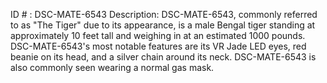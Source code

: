 ID # : DSC-MATE-6543
Description: DSC-MATE-6543, commonly referred to as "The Tiger" due to its appearance, is a male Bengal tiger standing at approximately 10 feet tall and weighing in at an estimated 1000 pounds. DSC-MATE-6543's most notable features are its VR Jade LED eyes, red beanie on its head, and a silver chain around its neck. DSC-MATE-6543 is also commonly seen wearing a normal gas mask.